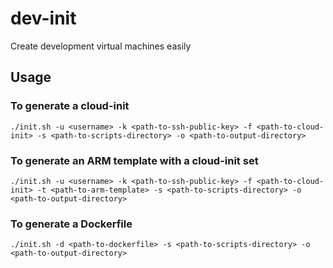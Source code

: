 # dev-init
Create development virtual machines easily

## Usage

### To generate a cloud-init
```
./init.sh -u <username> -k <path-to-ssh-public-key> -f <path-to-cloud-init> -s <path-to-scripts-directory> -o <path-to-output-directory>
```

### To generate an ARM template with a cloud-init set
```
./init.sh -u <username> -k <path-to-ssh-public-key> -f <path-to-cloud-init> -t <path-to-arm-template> -s <path-to-scripts-directory> -o <path-to-output-directory>
```

### To generate a Dockerfile
```
./init.sh -d <path-to-dockerfile> -s <path-to-scripts-directory> -o <path-to-output-directory>
```
